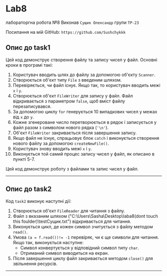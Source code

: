 # Lab8
лабораторгна робота №8
Виконав ``Сущик Олександр`` групи ``ТР-23``

Посилання на мій GitHub: ``https://github.com/Sushchykkk``
## Опис до task1

Цей код демонструє створення файлу та запису чисел у файл. Основні кроки в програмі такі:

1. Користувач вводить шлях до файлу за допомогою об'єкту `Scanner`.
2. Створюється об'єкт типу `File` з введеним шляхом.
3. Перевіряється, чи файл існує. Якщо так, то користувач вводить межі `x` і `y`.
4. Створюється об'єкт `FileWriter` для запису у файл. Файл відкривається з параметром `false`, щоб вміст файлу перезаписувався.
5. За допомогою циклу `for` генерується 10 випадкових чисел у межах від `x` до `y`.
6. Кожне згенероване число перетворюється в рядок і записується у файл разом з символом нового рядка (`'\n'`).
7. Об'єкт `FileWriter` закривається після завершення запису.
8. Якщо файл не існує, спрацьовує блок `catch` і виконується створення нового файлу за допомогою `createNewFile()`.
9. Користувач знову вводить межі `x` і `y`.
10. Виконується той самий процес запису чисел у файл, як описано в пункті 5-7.

Цей код демонструє роботу з файлами та запис чисел у файл.
___
## Опис до task2
Код `task2` виконує наступні дії:

1. Створюється об'єкт `FileReader` для читання з файлу.
2. Файл з вказаним шляхом ("C:\Users\Sasha\Desktop\laba8(dont touch this foulder)\testСущик.txt") відкривається для читання.
3. Виконується цикл, де кожен символ зчитується з файлу методом `read()`.
4. Умова `(a = f.read())!= -1` перевіряє, чи є ще символи для читання. Якщо так, виконується наступне:
   - Символ конвертується у відповідний символ типу `char`.
   - Отриманий символ виводиться на екран.
5. Після завершення циклу файл закривається методом `close()` для звільнення ресурсів.
 ___
